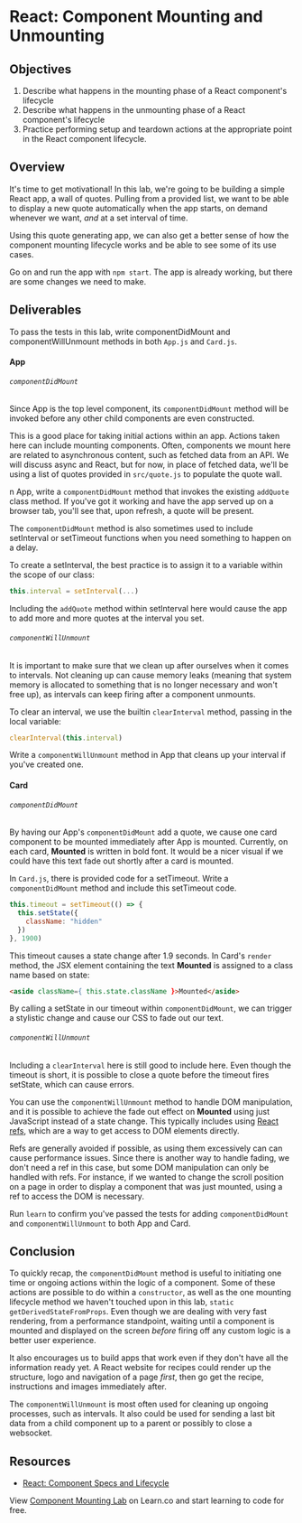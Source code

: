 # React: Component Mounting and Unmounting

## Objectives

1. Describe what happens in the mounting phase of a React component's lifecycle
2. Describe what happens in the unmounting phase of a React component's
   lifecycle
3. Practice performing setup and teardown actions at the appropriate point in
   the React component lifecycle.

## Overview

It's time to get motivational! In this lab, we're going to be building a simple
React app, a wall of quotes. Pulling from a provided list, we want to be able to
display a new quote automatically when the app starts, on demand whenever we
want, _and_ at a set interval of time.

Using this quote generating app, we can also get a better sense of how the
component mounting lifecycle works and be able to see some of its use cases.

Go on and run the app with `npm start`. The app is already working, but there
are some changes we need to make.

## Deliverables

To pass the tests in this lab, write componentDidMount and componentWillUnmount
methods in both `App.js` and `Card.js`.

#### App

###### `componentDidMount`

Since App is the top level component, its `componentDidMount` method will be
invoked before any other child components are even constructed.

This is a good place for taking initial actions within an app.  Actions taken
here can include mounting components. Often, components we mount here are
related to asynchronous content, such as fetched data from an API. We will
discuss async and React, but for now, in place of fetched data, we'll be using a
list of quotes provided in `src/quote.js` to populate the quote wall.

n App, write a `componentDidMount` method that invokes the existing `addQuote`
class method. If you've got it working and have the app served up on a browser
tab, you'll see that, upon refresh, a quote will be present.

The `componentDidMount` method is also sometimes used to include setInterval
or setTimeout functions when you need something to happen on a delay.

To create a setInterval, the best practice is to assign it to a variable within
the scope of our class:

```js
this.interval = setInterval(...)
```

Including the `addQuote` method within setInterval here would cause the app to
add more and more quotes at the interval you set.

###### `componentWillUnmount`

It is important to make sure that we clean up after ourselves when it comes to
intervals. Not cleaning up can cause memory leaks (meaning that system memory is
allocated to something that is no longer necessary and won't free up), as
intervals can keep firing after a component unmounts.

To clear an interval, we use the builtin `clearInterval` method, passing in the
local variable:

```js
clearInterval(this.interval)
```

Write a `componentWillUnmount` method in App that cleans up your interval if
you've created one.

#### Card

###### `componentDidMount`

By having our App's `componentDidMount` add a quote, we cause one card component
to be mounted immediately after App is mounted. Currently, on each card,
**Mounted** is written in bold font. It would be a nicer visual if we could have
this text fade out shortly after a card is mounted.

In `Card.js`, there is provided code for a setTimeout. Write a
`componentDidMount` method and include this setTimeout code.

```js
this.timeout = setTimeout(() => {
  this.setState({
    className: "hidden"
  })
}, 1900)
```

This timeout causes a state change after 1.9 seconds. In Card's `render` method,
the JSX element containing the text **Mounted** is assigned to a class name
based on state:

```html
<aside className={ this.state.className }>Mounted</aside>
```

By calling a setState in our timeout within `componentDidMount`, we can trigger
a stylistic change and cause our CSS to fade out our text.

###### `componentWillUnmount`

Including a `clearInterval` here is still good to include here. Even though the
timeout is short, it is possible to close a quote before the timeout fires
setState, which can cause errors.

You can use the `componentWillUnmount` method to handle DOM manipulation, and it
is possible to achieve the fade out effect on **Mounted** using just JavaScript
instead of a state change. This typically includes using [React refs][refs],
which are a way to get access to DOM elements directly.

Refs are generally avoided if possible, as using them excessively can can cause
performance issues. Since there is another way to handle fading, we don't need a
ref in this case, but some DOM manipulation can only be handled with refs. For
instance, if we wanted to change the scroll position on a page in order to
display a component that was just mounted, using a ref to access the DOM is
necessary.

Run `learn` to confirm you've passed the tests for adding `componentDidMount`
and `componentWillUnmount` to both App and Card.

## Conclusion

To quickly recap, the `componentDidMount` method is useful to initiating one
time or ongoing actions within the logic of a component. Some of these actions
are possible to do within a `constructor`, as well as the one mounting lifecycle
method we haven't touched upon in this lab, `static getDerivedStateFromProps`.
Even though we are dealing with very fast rendering, from a performance
standpoint, waiting until a component is mounted and displayed on the screen
_before_ firing off any custom logic is a better user experience.

It also encourages us to build apps that work even if they don't have all the
information ready yet. A React website for recipes could render up the
structure, logo and navigation of a page _first_, then go get the recipe,
instructions and images immediately after.

The `componentWillUnmount` is most often used for cleaning up ongoing processes,
such as intervals. It also could be used for sending a last bit data from a
child component up to a parent or possibly to close a websocket.

[refs]: https://reactjs.org/docs/refs-and-the-dom.html

## Resources

- [React: Component Specs and Lifecycle](https://reactjs.org/docs/react-component.html)

<p class='util--hide'>View <a href='https://learn.co/lessons/react-component-mounting-lab'>Component Mounting Lab</a> on Learn.co and start learning to code for free.</p>
